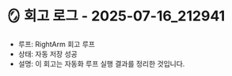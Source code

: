 
# 🪞 회고 로그 - 2025-07-16_212941

- 루프: RightArm 회고 루프
- 상태: 자동 저장 성공
- 설명: 이 회고는 자동화 루프 실행 결과를 정리한 것입니다.
